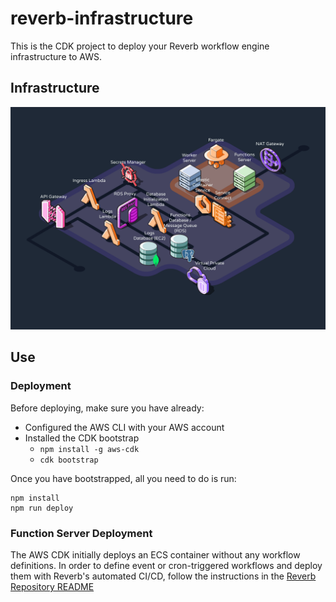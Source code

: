 # reverb-infrastructure

This is the CDK project to deploy your Reverb workflow engine infrastructure to AWS.

## Infrastructure

![Infrastructure Image](images/reverb-infra2.png)

## Use

### Deployment

Before deploying, make sure you have already:

- Configured the AWS CLI with your AWS account
- Installed the CDK bootstrap
  - `npm install -g aws-cdk`
  - `cdk bootstrap`

Once you have bootstrapped, all you need to do is run:

```
npm install
npm run deploy
```

### Function Server Deployment

The AWS CDK initially deploys an ECS container without any workflow definitions. In order to define event or cron-triggered workflows and deploy them with Reverb's automated CI/CD, follow the instructions in the [Reverb Repository README](https://github.com/reverb-app/reverb)

